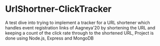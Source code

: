# UrlShortner-ClickTracker
A test dive into trying to implement a tracker for a URL shortener which handles event registration links of Aagneya'20 by shortening the URL and keeping a count of the click rate through to the shortened URL,
Project is done using Node.js, Express and MongoDB
